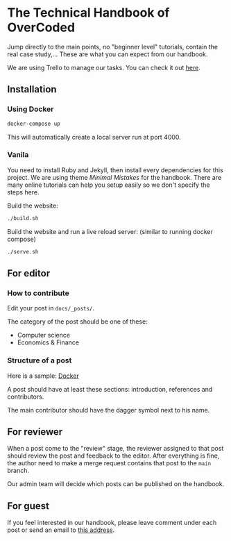 # The Technical Handbook of OverCoded
Jump directly to the main points, no "beginner level" tutorials, contain the real case study,... These are what you can expect from our handbook. 

We are using Trello to manage our tasks. You can check it out [here](https://trello.com/b/PpGwCSUY/technical-handbook).

## Installation

### Using Docker
```bash
docker-compose up
```
This will automatically create a local server run at port 4000.
### Vanila
You need to install Ruby and Jekyll, then install every dependencies for this project. We are using theme _Minimal Mistakes_ for the handbook. There are many online tutorials can help you setup easily so we don't specify the steps here.

Build the website:
```bash
./build.sh
```

Build the website and run a live reload server: (similar to running docker compose)
```bash
./serve.sh
```
## For editor


### How to contribute
Edit your post in `docs/_posts/`.

The category of the post should be one of these:
- Computer science
- Economics & Finance

### Structure of a post
Here is a sample: [Docker](https://overcodedzz.github.io/handbook/technology/docker/)

A post should have at least these sections: introduction, references and contributors.

The main contributor should have the dagger symbol next to his name.

## For reviewer
When a post come to the "review" stage, the reviewer assigned to that post should review the post and feedback to the editor. After everything is fine, the author need to make a merge request contains that post to the `main` branch.

Our admin team will decide which posts can be published on the handbook.

## For guest
If you feel interested in our handbook, please leave comment under each post or send an email to [this address](mailto:overcodedzz@gmail.com).

